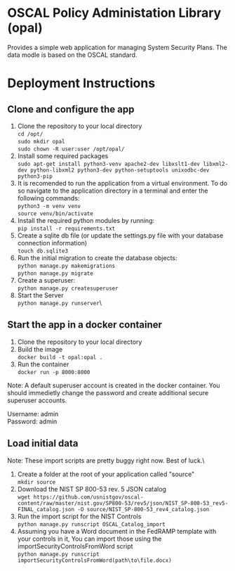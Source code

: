 # OSCAL Policy Administation Library (opal)
Provides a simple web application for managing System Security Plans.  The data modle is based on the OSCAL standard. 
# Deployment Instructions
## Clone and configure the app
1. Clone the repository to your local directory\
   `cd /opt/`\
   `sudo mkdir opal`\
   `sudo chown -R user:user /opt/opal/`
1. Install some required packages\
   `sudo apt-get install python3-venv apache2-dev libxslt1-dev libxml2-dev python-libxml2 python3-dev python-setuptools unixodbc-dev python3-pip`
1. It is recomended to run the application from a virtual environment. To do so navigate to the application directory in a terminal and enter the following commands:\
   `python3 -m venv venv`\
   `source venv/bin/activate`
1. Install the required python modules by running:\
   `pip install -r requirements.txt`
1. Create a sqlite db file (or update the settings.py file with your database connection information)\
   `touch db.sqlite3`
1. Run the initial migration to create the database objects:\
   `python manage.py makemigrations`\
   `python manage.py migrate`
1. Create a superuser:\
   `python manage.py createsuperuser`
1. Start the Server\
   `python manage.py runserver`\
## Start the app in a docker container
1. Clone the repository to your local directory
1. Build the image\
    `docker build -t opal:opal .`
1. Run the container\
    `docker run -p 8000:8000`
    
Note: A default superuser account is created in the docker container. You should immedietly change the password and create additional secure superuser accounts.

Username: admin\
Password: admin
              
## Load initial data
Note: These import scripts are pretty buggy right now.  Best of luck.\
1. Create a folder at the root of your application called "source"\
   `mkdir source`
1. Download the NIST SP 800-53 rev. 5 JSON catalog\
   `wget https://github.com/usnistgov/oscal-content/raw/master/nist.gov/SP800-53/rev5/json/NIST_SP-800-53_rev5-FINAL_catalog.json -O source/NIST_SP-800-53_rev4_catalog.json`
1. Run the import script for the NIST Controls\
   `python manage.py runscript OSCAL_Catalog_import`
1. Assuming you have a Word document in the FedRAMP template with your controls in it, You can import those using the importSecurityControlsFromWord script\
   `python manage.py runscript importSecurityControlsFromWord(path\to\file.docx)`